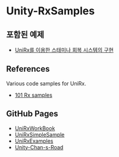 # Unity-RxSamples

## 포함된 예제

* [UniRx를 이용한 스태미나 회복 시스템의 구현](https://github.com/kimsama/Unity-RxSamples/blob/master/Assets/Samples/uGUI/README.md)

## References

Various code samples for UniRx.

* [101 Rx samples](http://rxwiki.wikidot.com/101samples#toc44)

GitHub Pages
------------

* [UniRxWorkBook](https://github.com/TORISOUP/UniRxWorkBook)
* [UniRxSimpleSample](https://github.com/Marimoiro/UniRxSimpleSample)
* [UniRxExamples](https://github.com/TORISOUP/UniRxExamples)
* [Unity-Chan-s-Road](https://github.com/yaegaki/Unity-Chan-s-Road)
